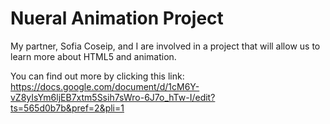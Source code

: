 # Nueral Animation Project

My partner, Sofia Coseip, and I are involved in a project that will allow us to learn more about HTML5 and animation.

You can find out more by clicking this link: https://docs.google.com/document/d/1cM6Y-vZ8yIsYm6ljEB7xtm5Ssih7sWro-6J7o_hTw-I/edit?ts=565d0b7b&pref=2&pli=1
